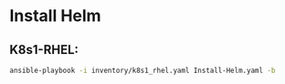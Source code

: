 # Install Helm

## K8s1-RHEL:
```bash
ansible-playbook -i inventory/k8s1_rhel.yaml Install-Helm.yaml -b
```